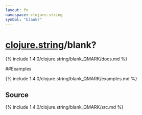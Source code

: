```yaml
---
layout: fn
namespace: clojure.string
symbol: "blank?"
---
```


# [clojure.string](../)/blank?

{% include 1.4.0/clojure.string/blank_QMARK/docs.md %}

##Examples

{% include 1.4.0/clojure.string/blank_QMARK/examples.md %}
## Source
{% include 1.4.0/clojure.string/blank_QMARK/src.md %}

